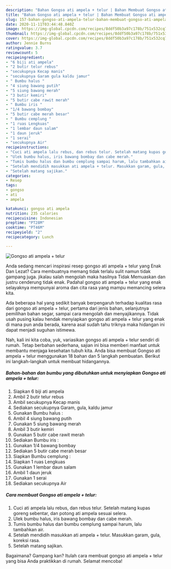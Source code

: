 ```yaml
---
description: "Bahan Gongso ati ampela + telur | Bahan Membuat Gongso ati ampela + telur Yang Menggugah Selera"
title: "Bahan Gongso ati ampela + telur | Bahan Membuat Gongso ati ampela + telur Yang Menggugah Selera"
slug: 157-bahan-gongso-ati-ampela-telur-bahan-membuat-gongso-ati-ampela-telur-yang-menggugah-selera
date: 2020-11-11T03:44:48.840Z
image: https://img-global.cpcdn.com/recipes/8ddf50b3a97c178b/751x532cq70/gongso-ati-ampela-telur-foto-resep-utama.jpg
thumbnail: https://img-global.cpcdn.com/recipes/8ddf50b3a97c178b/751x532cq70/gongso-ati-ampela-telur-foto-resep-utama.jpg
cover: https://img-global.cpcdn.com/recipes/8ddf50b3a97c178b/751x532cq70/gongso-ati-ampela-telur-foto-resep-utama.jpg
author: Jennie Burns
ratingvalue: 3.7
reviewcount: 5
recipeingredient:
- "6 biji ati ampela"
- "2 butir telur rebus"
- "secukupnya Kecap manis"
- "secukupnya Garam gula kaldu jamur"
- " Bumbu halus "
- "4 siung bawang putih"
- "5 siung bawang merah"
- "3 butir kemiri"
- "5 butir cabe rawit merah"
- " Bumbu iris "
- "1/4 bawang bombay"
- "5 butir cabe merah besar"
- " Bumbu cemplung "
- "1 ruas Lengkuas"
- "1 lembar daun salam"
- "1 daun jeruk"
- "1 serai"
- "secukupnya Air"
recipeinstructions:
- "Cuci ati ampela lalu rebus, dan rebus telur. Setelah matang kupas goreng sebentar, dan potong ati ampela sesuai selera."
- "Ulek bumbu halus, iris bawang bombay dan cabe merah."
- "Tumis bumbu halus dan bumbu cemplung sampai harum, lalu tambahkan air."
- "Setelah mendidih masukkan ati ampela + telur. Masukkan garam, gula, koreksi rasa."
- "Setelah matang sajikan."
categories:
- Resep
tags:
- gongso
- ati
- ampela

katakunci: gongso ati ampela 
nutrition: 235 calories
recipecuisine: Indonesian
preptime: "PT28M"
cooktime: "PT46M"
recipeyield: "2"
recipecategory: Lunch

---
```



![Gongso ati ampela + telur](https://img-global.cpcdn.com/recipes/8ddf50b3a97c178b/751x532cq70/gongso-ati-ampela-telur-foto-resep-utama.jpg)

Anda sedang mencari inspirasi resep gongso ati ampela + telur yang Enak Dan Lezat? Cara membuatnya memang tidak terlalu sulit namun tidak gampang juga. jikalau salah mengolah maka hasilnya Tidak Memuaskan dan justru cenderung tidak enak. Padahal gongso ati ampela + telur yang enak selayaknya mempunyai aroma dan cita rasa yang mampu memancing selera kita.

Ada beberapa hal yang sedikit banyak berpengaruh terhadap kualitas rasa dari gongso ati ampela + telur, pertama dari jenis bahan, selanjutnya pemilihan bahan segar, sampai cara mengolah dan menyajikannya. Tidak usah pusing kalau hendak menyiapkan gongso ati ampela + telur yang enak di mana pun anda berada, karena asal sudah tahu triknya maka hidangan ini dapat menjadi suguhan istimewa.




Nah, kali ini kita coba, yuk, variasikan gongso ati ampela + telur sendiri di rumah. Tetap berbahan sederhana, sajian ini bisa memberi manfaat untuk membantu menjaga kesehatan tubuh kita. Anda bisa membuat Gongso ati ampela + telur menggunakan 18 bahan dan 5 langkah pembuatan. Berikut ini langkah-langkah untuk membuat hidangannya.

<!--inarticleads1-->

##### Bahan-bahan dan bumbu yang dibutuhkan untuk menyiapkan Gongso ati ampela + telur:

1. Siapkan 6 biji ati ampela
1. Ambil 2 butir telur rebus
1. Ambil secukupnya Kecap manis
1. Sediakan secukupnya Garam, gula, kaldu jamur
1. Gunakan  Bumbu halus :
1. Ambil 4 siung bawang putih
1. Gunakan 5 siung bawang merah
1. Ambil 3 butir kemiri
1. Gunakan 5 butir cabe rawit merah
1. Sediakan  Bumbu iris :
1. Gunakan 1/4 bawang bombay
1. Sediakan 5 butir cabe merah besar
1. Siapkan  Bumbu cemplung :
1. Siapkan 1 ruas Lengkuas
1. Gunakan 1 lembar daun salam
1. Ambil 1 daun jeruk
1. Gunakan 1 serai
1. Sediakan secukupnya Air




<!--inarticleads2-->

##### Cara membuat Gongso ati ampela + telur:

1. Cuci ati ampela lalu rebus, dan rebus telur. Setelah matang kupas goreng sebentar, dan potong ati ampela sesuai selera.
1. Ulek bumbu halus, iris bawang bombay dan cabe merah.
1. Tumis bumbu halus dan bumbu cemplung sampai harum, lalu tambahkan air.
1. Setelah mendidih masukkan ati ampela + telur. Masukkan garam, gula, koreksi rasa.
1. Setelah matang sajikan.




Bagaimana? Gampang kan? Itulah cara membuat gongso ati ampela + telur yang bisa Anda praktikkan di rumah. Selamat mencoba!
